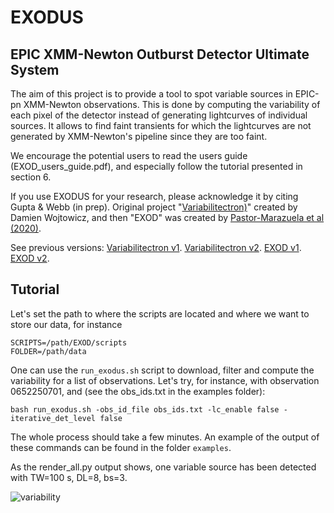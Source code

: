 # EXODUS
## EPIC XMM-Newton Outburst Detector Ultimate System

The aim of this project is to provide a tool to spot variable sources in EPIC-pn XMM-Newton observations.
This is done by computing the variability of each pixel of the detector instead of generating lightcurves of individual sources. It allows to find faint transients for which the lightcurves are not generated by XMM-Newton's pipeline since they are too faint.

We encourage the potential users to read the users guide (EXOD_users_guide.pdf), and especially follow the tutorial presented in section 6.

If you use EXODUS for your research, please acknowledge it by citing Gupta & Webb (in prep). Original project "<a href="https://framagit.org/DWojtowicz/Variabilitectron" target="_blank">Variabilitectron)</a>" created by Damien Wojtowicz, and then "EXOD" was created by <a href="https://www.aanda.org/articles/aa/full_html/2020/08/aa36869-19/aa36869-19.html" target="_blank">Pastor-Marazuela et al (2020)</a>.

See previous versions:
<a href="https://framagit.org/DWojtowicz/Variabilitectron" target="_blank">Variabilitectron v1</a>.
<a href="https://framagit.org/InesPM/Variabilitectron" target="_blank">Variabilitectron v2</a>. 
<a href="https://github.com/InesPM/EXOD" target="_blank">EXOD v1</a>.
<a href="https://github.com/Monrillo/EXOD" target="_blank">EXOD v2</a>.

## Tutorial

Let's set the path to where the scripts are located and where we want to store our data, for instance

```
SCRIPTS=/path/EXOD/scripts
FOLDER=/path/data
```

One can use the `run_exodus.sh` script to download, filter and compute the variability for a list of observations. Let's try, for instance, with observation 0652250701, and (see the obs_ids.txt in the examples folder):

```
bash run_exodus.sh -obs_id_file obs_ids.txt -lc_enable false -iterative_det_level false
```
The whole process should take a few minutes. An example of the output of these commands can be found in the folder `examples`.

As the render_all.py output shows, one variable source has been detected with TW=100 s, DL=8, bs=3.



![variability](../master/example/variability_whole.png)
